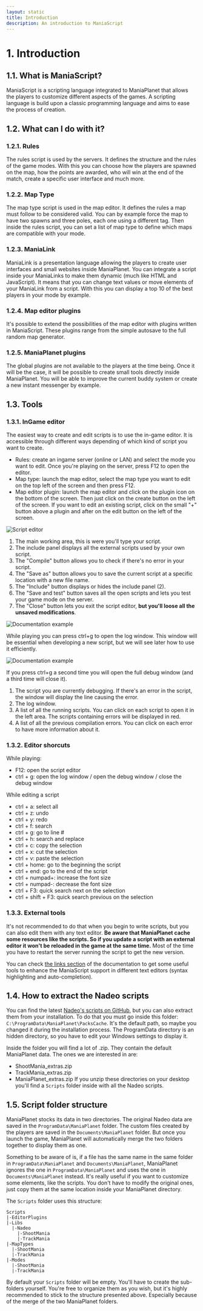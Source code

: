 ```yaml
---
layout: static
title: Introduction
description: An introduction to ManiaScript
---
```


# 1. Introduction

## 1.1. What is ManiaScript?

ManiaScript is a scripting language integrated to ManiaPlanet that allows the players to customize different aspects of the games. A scripting language is build upon a classic programming language and aims to ease the process of creation.


## 1.2. What can I do with it?

### 1.2.1. Rules

The rules script is used by the servers. It defines the structure and the rules of the game modes. With this you can choose how the players are spawned on the map, how the points are awarded, who will win at the end of the match, create a specific user interface and much more.


### 1.2.2. Map Type

The map type script is used in the map editor. It defines the rules a map must follow to be considered valid. You can by example force the map to have two spawns and three poles, each one using a different tag. Then inside the rules script, you can set a list of map type to define which maps are compatible with your mode.


### 1.2.3. ManiaLink

ManiaLink is a presentation language allowing the players to create user interfaces and small websites inside ManiaPlanet. You can integrate a script inside your ManiaLinks to make them dynamic (much like HTML and JavaScript). It means that you can change text values or move elements of your ManiaLink from a script. With this you can display a top 10 of the best players in your mode by example.


### 1.2.4. Map editor plugins

It's possible to extend the possibilities of the map editor with plugins written in ManiaScript. These plugins range from the simple autosave to the full random map generator.


### 1.2.5. ManiaPlanet plugins

The global plugins are not available to the players at the time being. Once it will be the case, it will be possible to create small tools directly inside ManiaPlanet. You will be able to improve the current buddy system or create a new instant messenger by example.


## 1.3. Tools

### 1.3.1. InGame editor

The easiest way to create and edit scripts is to use the in-game editor. It is accessible through different ways depending of which kind of script you want to create.

- Rules: create an ingame server (online or LAN) and select the mode you want to edit. Once you're playing on the server, press F12 to open the editor.
- Map type: launch the map editor, select the map type you want to edit on the top left of the screen and then press F12.
- Map editor plugin: launch the map editor and click on the plugin icon on the bottom of the screen. Then just click on the create button on the left of the screen. If you want to edit an existing script, click on the small "+" button above a plugin and after on the edit button on the left of the screen.

![Script editor](./img/script-editor.png)

1. The main working area, this is were you'll type your script. 
2. The include panel displays all the external scripts used by your own script.
3. The "Compile" button allows you to check if there's no error in your script.
4. The "Save as" button allows you to save the current script at a specific location with a new file name.
5. The "Include" button displays or hides the include panel (2).
6. The "Save and test" button saves all the open scripts and lets you test your game mode on the server.
7. The "Close" button lets you exit the script editor, __but you'll loose all the unsaved modifications__.

![Documentation example](./img/debugger-small.png)

While playing you can press ctrl+g to open the log window. This window will be essential when developing a new script, but we will see later how to use it efficiently.

![Documentation example](./img/debugger-big.png)

If you press ctrl+g a second time you will open the full debug window (and a third time will close it).

1. The script you are currently debugging. If there's an error in the script, the window will display the line causing the error.
2. The log window.
3. A list of all the running scripts. You can click on each script to open it in the left area. The scripts containing errors will be displayed in red.
4. A list of all the previous compilation errors. You can click on each error to have more information about it.


### 1.3.2. Editor shorcuts

While playing:

  * F12: open the script editor
  * ctrl + g: open the log window / open the debug window / close the debug window
  
While editing a script
  
  * ctrl + a: select all
  * ctrl + z: undo
  * ctrl + y: redo
  * ctrl + f: search
  * ctrl + g: go to line #
  * ctrl + h: search and replace
  * ctrl + c: copy the selection
  * ctrl + x: cut the selection
  * ctrl + v: paste the selection
  * ctrl + home: go to the beginning the script
  * ctrl + end: go to the end of the script
  * ctrl + numpad+: increase the font size
  * ctrl + numpad-: decrease the font size
  * ctrl + F3: quick search next on the selection
  * ctrl + shift + F3: quick search previous on the selection


### 1.3.3. External tools

It's not recommended to do that when you begin to write scripts, but you can also edit them with any text editor. __Be aware that ManiaPlanet cache some resources like the scripts. So if you update a script with an external editor it won't be reloaded in the game at the same time.__ Most of the time you have to restart the server running the script to get the new version.

You can check [the links section](../general/links.html#tools) of the documentation to get some useful tools to enhance the ManiaScript support in different text editors (syntax highlighting and auto-completion).


## 1.4. How to extract the Nadeo scripts

You can find the latest [Nadeo's scripts on GitHub](https://github.com/maniaplanet/game-modes), but you can also extract them from your installation. To do that you must go inside this folder: `C:\ProgramData\ManiaPlanet\PacksCache`.
It's the default path, so maybe you changed it during the installation process. The ProgramData directory is an hidden directory, so you have to edit your Windows settings to display it.

Inside the folder you will find a lot of .zip. They contain the default ManiaPlanet data. The ones we are interested in are:
- ShootMania_extras.zip
- TrackMania_extras.zip
- ManiaPlanet_extras.zip
If you unzip these directories on your desktop you'll find a `Scripts` folder inside with all the Nadeo scripts.


## 1.5. Script folder structure

ManiaPlanet stocks its data in two directories. The original Nadeo data are saved in the `ProgramData\ManiaPlanet` folder. The custom files created by the players are saved in the `Documents\ManiaPlanet` folder. But once you launch the game, ManiaPlanet will automatically merge the two folders together to display them as one.

Something to be aware of is, if a file has the same name in the same folder in `ProgramData\ManiaPlanet` and `Documents\ManiaPlanet`, ManiaPlanet ignores the one in `ProgramData\ManiaPlanet` and uses the one in `Documents\ManiaPlanet` instead. It's really useful if you want to customize some elements, like the scripts. You don't have to modify the original ones, just copy them at the same location inside your ManiaPlanet directory.

The `Scripts` folder uses this structure:
```
Scripts
|-EditorPlugins
|-Libs
  |-Nadeo
    |-ShootMania
    |-TrackMania
|-MapTypes
  |-ShootMania
  |-TrackMania
|-Modes
  |-ShootMania
  |-TrackMania
```

By default your `Scripts` folder will be empty. You'll have to create the sub-folders yourself. You're free to organize them as you wish, but it's highly recommended to stick to the structure presented above. Especially because of the merge of the two ManiaPlanet folders.
